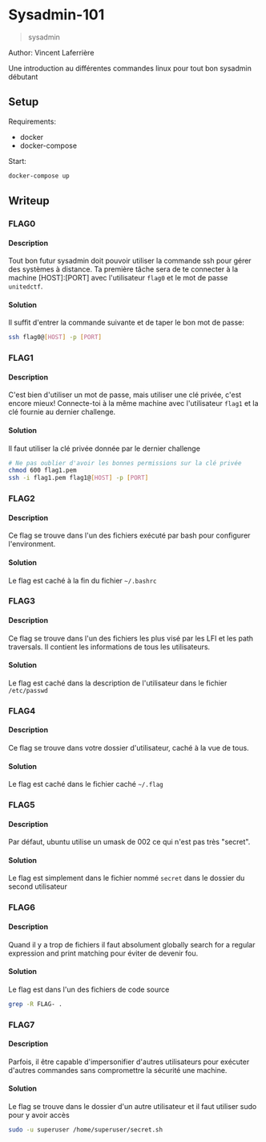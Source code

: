 # Sysadmin-101

> sysadmin

Author: Vincent Laferrière

Une introduction au différentes commandes linux pour tout bon sysadmin débutant

## Setup

Requirements:

-   docker
-   docker-compose

Start:

```bash
docker-compose up
```

## Writeup

### FLAG0

#### Description

Tout bon futur sysadmin doit pouvoir utiliser la commande ssh pour gérer des systèmes à distance.
Ta première tâche sera de te connecter à la machine [HOST]:[PORT] avec l'utilisateur `flag0` et le mot de passe `unitedctf`.

#### Solution

Il suffit d'entrer la commande suivante et de taper le bon mot de passe:

```bash
ssh flag0@[HOST] -p [PORT]
```

### FLAG1

#### Description

C'est bien d'utiliser un mot de passe, mais utiliser une clé privée, c'est encore mieux!
Connecte-toi à la même machine avec l'utilisateur `flag1` et la clé fournie au dernier challenge.

#### Solution

Il faut utiliser la clé privée donnée par le dernier challenge

```bash
# Ne pas oublier d'avoir les bonnes permissions sur la clé privée
chmod 600 flag1.pem
ssh -i flag1.pem flag1@[HOST] -p [PORT]
```

### FLAG2

#### Description

Ce flag se trouve dans l'un des fichiers exécuté par bash pour configurer l'environment.

#### Solution

Le flag est caché à la fin du fichier `~/.bashrc`

### FLAG3

#### Description

Ce flag se trouve dans l'un des fichiers les plus visé par les LFI et les path traversals. Il contient les informations de tous les utilisateurs.

#### Solution

Le flag est caché dans la description de l'utilisateur dans le fichier `/etc/passwd`

### FLAG4

#### Description

Ce flag se trouve dans votre dossier d'utilisateur, caché à la vue de tous.

#### Solution

Le flag est caché dans le fichier caché `~/.flag`

### FLAG5

#### Description

Par défaut, ubuntu utilise un umask de 002 ce qui n'est pas très "secret".

#### Solution

Le flag est simplement dans le fichier nommé `secret` dans le dossier du second utilisateur

### FLAG6

#### Description

Quand il y a trop de fichiers il faut absolument globally search for a regular expression and print matching pour éviter de devenir fou.

#### Solution

Le flag est dans l'un des fichiers de code source

```bash
grep -R FLAG- .
```

### FLAG7

#### Description

Parfois, il être capable d'impersonifier d'autres utilisateurs pour exécuter d'autres commandes sans compromettre la sécurité une machine.

#### Solution

Le flag se trouve dans le dossier d'un autre utilisateur et il faut utiliser sudo pour y avoir accès

```bash
sudo -u superuser /home/superuser/secret.sh
```
